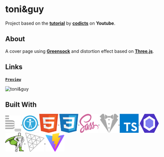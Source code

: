 # toni&guy

Project based on the **[tutorial](https://www.youtube.com/watch?v=kzVgkrCiDEo&list=PL8kd7mPFdvbhpThk9H09UkKbVMXd_zM4_&ab_channel=codicts)** by **[codicts](https://www.youtube.com/channel/UCItYqcz88SDtWMZ---R492g)** on **Youtube**.

## About

A cover page using **[Greensock](https://greensock.com/gsap/)** and distortion effect based on **[Three.js](https://threejs.org/)**.

## Links

**[`Preview`](https://alexbleggi.netlify.app/preview/toni-and-guy)**

<img src="https://github.com/alexbjr369/alexbjr369/blob/main/images/toni-and-guy-gif.gif" alt="toni&guy">

## Built With

<div style="display: inline_block">
  <a href="https://en.bem.info/methodology" target="_blank">
    <img align="center" alt="BEM Methodology" height="50" width="50" src="https://github.com/alexbjr369/alexbjr369/blob/main/icons/bem-methodology-gray.svg">
  </a>
  <a href="https://developer.mozilla.org/en-US/docs/Web/Accessibility" target="_blank">
    <img align="center" alt="web-accessibility" height="50" width="50" src="https://github.com/alexbjr369/alexbjr369/blob/main/icons/web-accessibility.png">
  </a>
  <a href="https://developer.mozilla.org/en-US/docs/Web/HTML" target="_blank">
    <img align="center" alt="HTML" height="60" width="60" src="https://github.com/alexbjr369/alexbjr369/blob/main/icons/html.svg">
  </a>
  <a href="https://developer.mozilla.org/en-US/docs/Web/CSS" target="_blank">
    <img align="center" alt="CSS" height="60" width="60" src="https://github.com/alexbjr369/alexbjr369/blob/main/icons/css.svg">
  </a>
  <a href="https://sass-lang.com/" target="_blank">
    <img align="center" alt="SCSS" height="60" width="60" src="https://github.com/alexbjr369/alexbjr369/blob/main/icons/sass.svg">
  </a>
  <a href="https://stylelint.io" target="_blank">
    <img align="center" alt="Stylelint" height="60" width="60" src="https://github.com/alexbjr369/alexbjr369/blob/main/icons/stylelint-gray.svg">
  </a>
  <a href="https://www.typescriptlang.org/" target="_blank">
    <img align="center" alt="TypeScript" height="60" width="60" src="https://github.com/alexbjr369/alexbjr369/blob/main/icons/typescript.svg">
  </a>
  <a href="https://eslint.org" target="_blank">
    <img align="center" alt="ESLint" height="60" width="60" src="https://github.com/alexbjr369/alexbjr369/blob/main/icons/eslint.svg">
  </a>
  <a href="https://greensock.com" target="_blank">
    <img align="center" alt="GSAP" height="60" width="60" src="https://github.com/alexbjr369/alexbjr369/blob/main/icons/gsap.svg">
  </a>
  <a href="https://threejs.org" target="_blank">
    <img align="center" alt="Three.js" height="60" width="60" src="https://github.com/alexbjr369/alexbjr369/blob/main/icons/three-js-gray.svg">
  </a>
  <a href="https://vitejs.dev" target="_blank">
    <img align="center" alt="Vite" height="60" width="60" src="https://github.com/alexbjr369/alexbjr369/blob/main/icons/vite.svg">
  </a>
</div>
